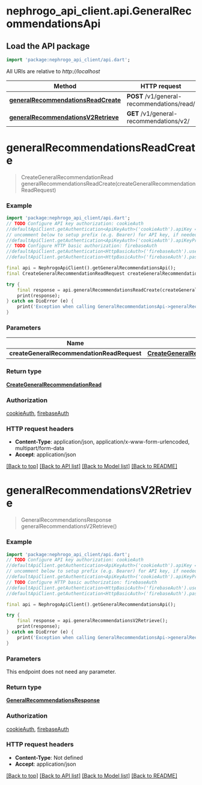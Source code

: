 # nephrogo_api_client.api.GeneralRecommendationsApi

## Load the API package
```dart
import 'package:nephrogo_api_client/api.dart';
```

All URIs are relative to *http://localhost*

Method | HTTP request | Description
------------- | ------------- | -------------
[**generalRecommendationsReadCreate**](GeneralRecommendationsApi.md#generalrecommendationsreadcreate) | **POST** /v1/general-recommendations/read/ | 
[**generalRecommendationsV2Retrieve**](GeneralRecommendationsApi.md#generalrecommendationsv2retrieve) | **GET** /v1/general-recommendations/v2/ | 


# **generalRecommendationsReadCreate**
> CreateGeneralRecommendationRead generalRecommendationsReadCreate(createGeneralRecommendationReadRequest)



### Example
```dart
import 'package:nephrogo_api_client/api.dart';
// TODO Configure API key authorization: cookieAuth
//defaultApiClient.getAuthentication<ApiKeyAuth>('cookieAuth').apiKey = 'YOUR_API_KEY';
// uncomment below to setup prefix (e.g. Bearer) for API key, if needed
//defaultApiClient.getAuthentication<ApiKeyAuth>('cookieAuth').apiKeyPrefix = 'Bearer';
// TODO Configure HTTP basic authorization: firebaseAuth
//defaultApiClient.getAuthentication<HttpBasicAuth>('firebaseAuth').username = 'YOUR_USERNAME'
//defaultApiClient.getAuthentication<HttpBasicAuth>('firebaseAuth').password = 'YOUR_PASSWORD';

final api = NephrogoApiClient().getGeneralRecommendationsApi();
final CreateGeneralRecommendationReadRequest createGeneralRecommendationReadRequest = ; // CreateGeneralRecommendationReadRequest | 

try {
    final response = api.generalRecommendationsReadCreate(createGeneralRecommendationReadRequest);
    print(response);
} catch on DioError (e) {
    print('Exception when calling GeneralRecommendationsApi->generalRecommendationsReadCreate: $e\n');
}
```

### Parameters

Name | Type | Description  | Notes
------------- | ------------- | ------------- | -------------
 **createGeneralRecommendationReadRequest** | [**CreateGeneralRecommendationReadRequest**](CreateGeneralRecommendationReadRequest.md)|  | 

### Return type

[**CreateGeneralRecommendationRead**](CreateGeneralRecommendationRead.md)

### Authorization

[cookieAuth](../README.md#cookieAuth), [firebaseAuth](../README.md#firebaseAuth)

### HTTP request headers

 - **Content-Type**: application/json, application/x-www-form-urlencoded, multipart/form-data
 - **Accept**: application/json

[[Back to top]](#) [[Back to API list]](../README.md#documentation-for-api-endpoints) [[Back to Model list]](../README.md#documentation-for-models) [[Back to README]](../README.md)

# **generalRecommendationsV2Retrieve**
> GeneralRecommendationsResponse generalRecommendationsV2Retrieve()



### Example
```dart
import 'package:nephrogo_api_client/api.dart';
// TODO Configure API key authorization: cookieAuth
//defaultApiClient.getAuthentication<ApiKeyAuth>('cookieAuth').apiKey = 'YOUR_API_KEY';
// uncomment below to setup prefix (e.g. Bearer) for API key, if needed
//defaultApiClient.getAuthentication<ApiKeyAuth>('cookieAuth').apiKeyPrefix = 'Bearer';
// TODO Configure HTTP basic authorization: firebaseAuth
//defaultApiClient.getAuthentication<HttpBasicAuth>('firebaseAuth').username = 'YOUR_USERNAME'
//defaultApiClient.getAuthentication<HttpBasicAuth>('firebaseAuth').password = 'YOUR_PASSWORD';

final api = NephrogoApiClient().getGeneralRecommendationsApi();

try {
    final response = api.generalRecommendationsV2Retrieve();
    print(response);
} catch on DioError (e) {
    print('Exception when calling GeneralRecommendationsApi->generalRecommendationsV2Retrieve: $e\n');
}
```

### Parameters
This endpoint does not need any parameter.

### Return type

[**GeneralRecommendationsResponse**](GeneralRecommendationsResponse.md)

### Authorization

[cookieAuth](../README.md#cookieAuth), [firebaseAuth](../README.md#firebaseAuth)

### HTTP request headers

 - **Content-Type**: Not defined
 - **Accept**: application/json

[[Back to top]](#) [[Back to API list]](../README.md#documentation-for-api-endpoints) [[Back to Model list]](../README.md#documentation-for-models) [[Back to README]](../README.md)

